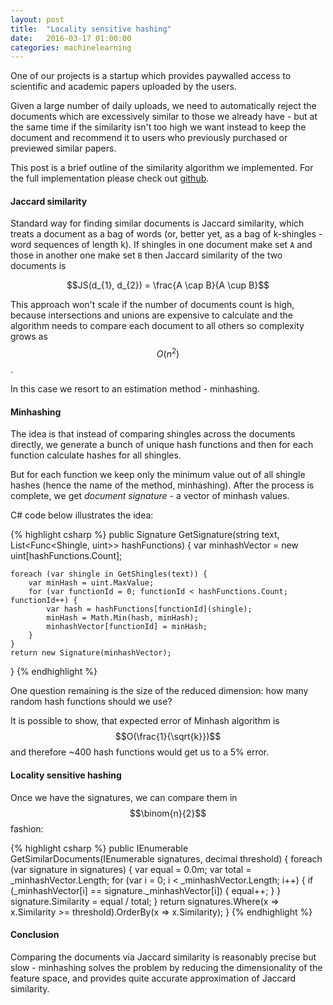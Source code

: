 ```yaml
---
layout: post
title:  "Locality sensitive hashing"
date:   2016-03-17 01:00:00
categories: machinelearning
---
```


One of our projects is a startup which provides paywalled access to scientific and academic 
papers uploaded by the users. 

Given a large number of daily uploads, we need to automatically reject the documents which 
are excessively similar to those we already have - but at the same time if the similarity 
isn't too high we want instead to keep the document and recommend it to users who previously 
purchased or previewed similar papers.

This post is a brief outline of the similarity algorithm we implemented. For the full 
implementation please check out [github](https://github.com/andreister/NAlgo/blob/master/NAlgo/Text/LocalitySensitiveSearch.cs).

#### Jaccard similarity

Standard way for finding similar documents is Jaccard similarity, which treats a document 
as a bag of words (or, better yet, as a bag of k-shingles - word sequences of length k). 
If shingles in one document make set `A` and those in another one make set `B` then Jaccard 
similarity of the two documents is

$$JS(d_{1}, d_{2}) = \frac{A \cap B}{A \cup B}$$ 

This approach won't scale if the number of documents count is high, because intersections and 
unions are expensive to calculate and the algorithm needs to compare each document to all others 
so complexity grows as $$O(n^{2})$$. 

In this case we resort to an estimation method - minhashing.

#### Minhashing

The idea is that instead of comparing shingles across the documents directly, we generate a bunch 
of unique hash functions and then for each function calculate hashes for all shingles. 

But for each function we keep only the minimum value out of all shingle hashes (hence the name 
of the method, minhashing). After the process is complete, we get _document signature_ - a vector 
of minhash values.

C# code below illustrates the idea:

{% highlight csharp %}
public Signature GetSignature(string text, List<Func<Shingle, uint>> hashFunctions)
{
    var minhashVector = new uint[hashFunctions.Count];

    foreach (var shingle in GetShingles(text)) {
        var minHash = uint.MaxValue;
        for (var functionId = 0; functionId < hashFunctions.Count; functionId++) {
            var hash = hashFunctions[functionId](shingle);
            minHash = Math.Min(hash, minHash);
            minhashVector[functionId] = minHash;
        }
    }
    return new Signature(minhashVector);
}
{% endhighlight %}

One question remaining is the size of the reduced dimension: how many random hash functions should we 
use? 

It is possible to show, that expected error of Minhash algorithm is $$O(\frac{1}{\sqrt{k}})$$
and therefore ~400 hash functions would get us to a 5% error.

#### Locality sensitive hashing

Once we have the signatures, we can compare them in $$\binom{n}{2}$$ fashion:

{% highlight csharp %}
public IEnumerable<Signature> GetSimilarDocuments(IEnumerable<Signature> signatures, decimal threshold)
{
    foreach (var signature in signatures) {
        var equal = 0.0m;
        var total = _minhashVector.Length;
        for (var i = 0; i < _minhashVector.Length; i++) {
            if (_minhashVector[i] == signature._minhashVector[i]) {
                equal++;
            }
        }
        signature.Similarity = equal / total;
    }
    return signatures.Where(x => x.Similarity >= threshold).OrderBy(x => x.Similarity);
}
{% endhighlight %}

#### Conclusion

Comparing the documents via Jaccard similarity is reasonably precise but slow - minhashing solves 
the problem by reducing the dimensionality of the feature space, and provides quite accurate
approximation of Jaccard similarity.





